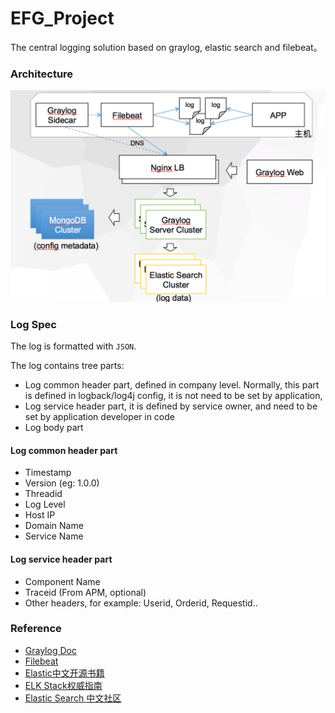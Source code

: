 # EFG_Project

The central logging solution based on graylog, elastic search and filebeat。

### Architecture

![logo](https://github.com/cx580/EFG_Project/blob/master/pic/architecture.png)

### Log Spec

The log is formatted with `JSON`.

The log contains tree parts:

- Log common header part, defined in company level. Normally, this part is defined in logback/log4j config, it is not need to be set by application,
- Log service header part, it is defined by service owner, and need to be set by application developer in code
- Log body part

#### Log common header part

- Timestamp
- Version (eg: 1.0.0)
- Threadid
- Log Level 
- Host IP
- Domain Name
- Service Name

#### Log service header part

- Component Name
- Traceid (From APM, optional)
- Other headers, for example: Userid, Orderid, Requestid..


### Reference

- [Graylog Doc](http://docs.graylog.org)
- [Filebeat](https://www.elastic.co/products/beats/filebeat)
- [Elastic中文开源书籍](https://www.elastic.co/guide/cn/elasticsearch/guide/current/index.html)
- [ELK Stack权威指南](https://elkguide.elasticsearch.cn)
- [Elastic Search 中文社区](https://elasticsearch.cn)


